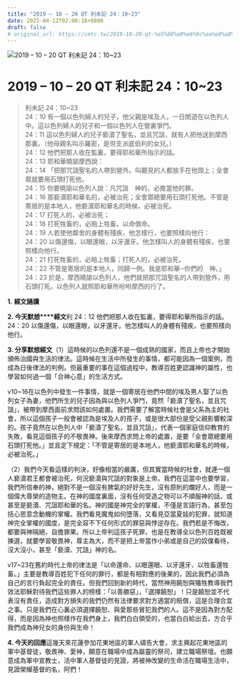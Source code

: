 ```yaml
---
title: "2019 – 10 – 20 QT 利未記 24：10~23"
date: 2025-04-12T02:00:18+0800
draft: false
# original_url: https://cmtc.tw/2019-10-20-qt-%e5%88%a9%e6%9c%aa%e8%a8%98-24%ef%bc%9a1023
---
```


![2019 – 10 – 20 QT 利未記 24：10~23](/images/qt.jpg   "2019 – 10 – 20 QT 利未記 24：10~23")

# 2019 – 10 – 20 QT 利未記 24：10~23

> 利未記 24：10~23  
> 24：10 有一個以色列婦人的兒子，他父親是埃及人，一日閒遊在以色列人中。這以色列婦人的兒子和一個以色列人在營裏爭鬥。  
> 24：11 這以色列婦人的兒子褻瀆了聖名，並且咒詛，就有人把他送到摩西那裏。（他母親名叫示羅密，是但支派底伯利的女兒。）  
> 24：12 他們把那人收在監裏，要得耶和華所指示的話。  
> 24：13 耶和華曉諭摩西說：  
> 24：14 「把那咒詛聖名的人帶到營外。叫聽見的人都放手在他頭上；全會眾就要用石頭打死他。  
> 24：15 你要曉諭以色列人說：凡咒詛　神的，必擔當他的罪。  
> 24：16 那褻瀆耶和華名的，必被治死；全會眾總要用石頭打死他。不管是寄居的是本地人，他褻瀆耶和華名的時候，必被治死。  
> 24：17 打死人的，必被治死；  
> 24：18 打死牲畜的，必賠上牲畜，以命償命。  
> 24：19 人若使他鄰舍的身體有殘疾，他怎樣行，也要照樣向他行：  
> 24：20 以傷還傷，以眼還眼，以牙還牙。他怎樣叫人的身體有殘疾，也要照樣向他行。  
> 24：21 打死牲畜的，必賠上牲畜；打死人的，必被治死。  
> 24：22 不管是寄居的是本地人，同歸一例。我是耶和華─你們的　神。」  
> 24：23 於是，摩西曉諭以色列人，他們就把那咒詛聖名的人帶到營外，用石頭打死。以色列人就照耶和華所吩咐摩西的行了。

**1.** **經文誦讀**

**2. 今天默想****經文**利 24：12 他們把那人收在監裏，要得耶和華所指示的話。  
24：20 以傷還傷，以眼還眼，以牙還牙。他怎樣叫人的身體有殘疾，也要照樣向他行。

**3. 分享默想經文**（1）這時候的以色列還不是一個成熟的國家，而且上帝也才開始頒佈治國與生活的律法。這時候在生活中所發生的事情，都可能因為一個案例，而成為日後律法的判例。但最重要的事在這個過程中，教導百姓更認識神的屬性，也學習如何過一個「合神心意」的生活方式。

v10~16在以色列中發生一件事情，就是一個寄居在他們中間的埃及男人娶了以色列女子為妻，他們所生的兒子因為與以色列人爭鬥，竟然「褻瀆了聖名，並且咒詛」，被帶到摩西面前求問該如何處置。我們需要了解當時候社會是父系為主的社會，所以這個孩子一般會被認為是埃及人的孩子，或是很大部份是受父親影響較深的。孩子竟然在以色列人中「褻瀆了聖名，並且咒詛」，代表一個家庭信仰教育的失敗，看見這個孩子的不敬畏神。後來摩西求問上帝的處置，是要「全會眾總要用石頭打死他。」並且定下規定：「不管是寄居的是本地人，他褻瀆耶和華名的時候，必被治死。」

（2）我們今天看這樣的判決，好像相當的嚴厲，但其實當時候的社會，就連一個人褻瀆君王都會被治死，何況褻瀆與咒詛的對象是上帝。我們在這當中也要學習，我們所信奉的神，絕對不是一個沒有脾氣的好好先生，沒有原則的爛好人，而是一個偉大尊榮的造物主。在神的國度裏面，沒有任何受造之物可以不順服神的話，或甚至是褻瀆、咒詛耶和華的名。神的國是神完全的掌權，不僅是言語行為，甚至包括心思意念動機的掌權。我們看見魔鬼如何墮落，又看見亞當夏娃的犯罪，就知道神完全掌權的國度，是完全容不下任何形式的罪惡與悖逆存在。我們若是不悔改，都要與神隔絕，自擔罪果。所以上帝判這孩子死罪，也是在教導全以色列百姓既被揀選，就要學習敬畏神，尊主為大，而不是把上帝當作小弟或是自己的奴僕看待，沒大沒小，甚至「褻瀆、咒詛」神的名。

v17~23在舊約時代上帝的律法是「以命還命、以眼還眼、以牙還牙、以牲畜還牲畜。」主要是教導百姓犯下任何的罪行，都是有相對應的後果的，因此我們必須為自己的言行負起完全的責任。但我們回到新約時代，當然神用饒恕與犧牲教導我們效法耶穌對待我們這些罪人的榜樣：「以善勝惡」，「選擇饒恕」！只是饒恕並不代表沒有責任，造成對方損失的我們仍然有法律要求對方適當的賠償，這是合理合宜之事。只是我們在心裏必須選擇饒恕、與愛那些冒犯我們的人。這不是因為對方配得，而是因為神也照樣作在我們身上，我們白白領受的，也當白白給出去，方合乎我們成為神兒女的身份與生命！

**4. 今天的回應**這幾天來花蓮參加花東地區的軍人禱告大會，求主興起花東地區的軍中基督徒，敬畏神、愛神，願意在職場中成為屬靈的祭司，建立職場祭壇。也願意成為軍中宣教士，活中軍人基督徒的見證，將被神改變的生命活在職場生活中，見證榮耀基督的名，阿們！